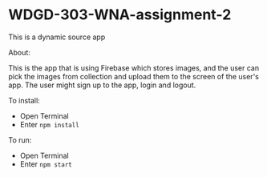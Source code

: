# WDGD-303-WNA-assignment-2
This is a dynamic source app

About:

This is the app that is using Firebase which stores images, and the user can pick the images from collection and upload them to the screen of the user's app. The user might sign up to the app, login and logout. 

To install:

- Open Terminal
- Enter `npm install`

To run:

- Open Terminal
- Enter `npm start`
